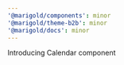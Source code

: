 ```yaml
---
'@marigold/components': minor
'@marigold/theme-b2b': minor
'@marigold/docs': minor
---
```


Introducing Calendar component
